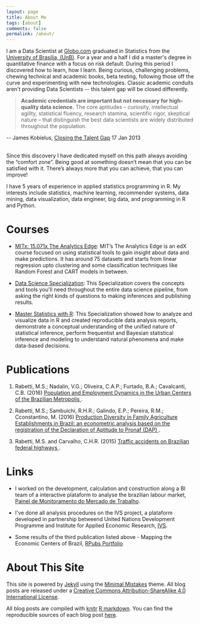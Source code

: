 ```yaml
---
layout: page
title: About Me
tags: [about]
comments: false
permalink: /about/
---
```


I am a Data Scientist at [Globo.com](http://www.globo.com/) graduated in Statistics from the [University of Brasilia, (UnB)](http://www.est.unb.br/). For a year and a half I did a master's degree in quantitative finance with a focus on risk default. During this period I discovered how to learn, how I learn. Being curious, challenging problems, chewing technical and academic books, beta testing, following those off the curve and experimenting with new technologies. Classic academic conduits aren't providing Data Scientists -- this talent gap will be closed differently.

> **Academic credentials are important but not necessary for high-quality data science.** The core aptitudes – curiosity, intellectual agility, statistical fluency, research stamina, scientific rigor, skeptical nature – that distinguish the best data scientists are widely distributed throughout the population.

-- James Kobielus, [Closing the Talent Gap](http://bit.ly/closingthetalentgap) 17 Jan 2013

<br>
Since this discovery I have dedicated myself on this path always avoiding the “comfort zone”. Being good at something doesn’t mean that you can be satisfied with it. There’s always more that you can achieve, that you can improve!

<style>
/* python -m SimpleHTTPServer 8888 & */

.bullet { font: 8px Helvetica; }
.bullet .marker { stroke: #0F2535; stroke-width: 2px; }
.bullet .tick line { stroke: #666; stroke-width: .5px; }
.bullet .range.s0 { fill: #eee; }
.bullet .range.s1 { fill: #FFFFFF; }
.bullet .range.s2 { fill: #F9F9F9; }
.bullet .measure.s0 { fill: #FCB07E; }
.bullet .measure.s1 { fill: #E8992C; }
.bullet .title { font: 12px Helvetica; font-weight: bold; }
.bullet .subtitle { fill: #999; }

</style>
<script src="//d3js.org/d3.v3.min.js"></script>
<script src="../assets/bullet.js"></script>
<script>

var margin = {top: 5, right: 40, bottom: 20, left: 120},
    width = 480 - margin.left - margin.right,
    height = 40 - margin.top - margin.bottom;

var chart = d3.bullet()
    .width(width)
    .height(height);

d3.json("../assets/bullets.json", function(error, data) {
  if (error) throw error;

  var svg = d3.select("div#explore").selectAll("svg")
      .data(data)
    .enter().append("svg")
      .attr("class", "bullet")
      .attr("width", width + margin.left + margin.right)
      .attr("height", height + margin.top + margin.bottom)
    .append("g")
      .attr("transform", "translate(" + margin.left + "," + margin.top + ")")
      .call(chart);

  var title = svg.append("g")
      .style("text-anchor", "end")
      .attr("transform", "translate(-6," + height / 2 + ")");

  title.append("text")
      .attr("class", "title")
      .text(function(d) { return d.title; });

  title.append("text")
      .attr("class", "subtitle")
      .attr("dy", "1em")
      .text(function(d) { return d.subtitle; });

  d3.selectAll("button").on("click", function() {
    svg.datum(randomize).call(chart.duration(1000)); // TODO automatic transition
  });
});

function randomize(d) {
  if (!d.randomizer) d.randomizer = randomizer(d);
  d.ranges = d.ranges.map(d.randomizer);
  d.markers = d.markers.map(d.randomizer);
  d.measures = d.measures.map(d.randomizer);
  return d;
}

function randomizer(d) {
  var k = d3.max(d.ranges) * .2;
  return function(d) {
    return Math.max(0, d + k * (Math.random() - .5));
  };
}

</script>

<div id="explore"></div>


I have 5 years of experience in applied statistics programming in R. My interests include statistics, machine learning, recommender systems, data mining, data visualization, data engineer, big data, and programming in R and Python.


Courses
============

* [MITx: 15.071x The Analytics Edge](https://www.edx.org/course/analytics-edge-mitx-15-071x-2): MIT’s The Analytics Edge is an edX course focused on using statistical tools to gain insight about data and make predictions. It has around 75 datasets and starts from linear regression upto clustering and some classification techniques like Random Forest and CART models in between.

* [Data Science Specialization](https://www.coursera.org/specializations/jhu-data-science): This Specialization covers the concepts and tools you'll need throughout the entire data science pipeline, from asking the right kinds of questions to making inferences and publishing results.

* [Master Statistics with R](https://www.coursera.org/specializations/statistics): This Specialization showed how to analyze and visualize data in R and created reproducible data analysis reports, demonstrate a conceptual understanding of the unified nature of statistical inference, perform frequentist and Bayesian statistical inference and modeling to understand natural phenomena and make data-based decisions.


Publications
============

1. Rabetti, M.S.; Nadalin, V.G.; Oliveira, C.A.P.; Furtado, B.A.; Cavalcanti, C.B. (2016) <a href="http://www.ipea.gov.br/portal/index.php?option=com_content&view=article&id=28469&Itemid=406"> Population and Employment Dynamics in the Urban Centers of the Brazilian Metropolis </a>. 

2. Rabetti, M.S.; Sambuichi, R.H.R.; Galindo, E.P.; Pereira, R.M.; Cconstantino, M. (2016) <a href="http://www.ipea.gov.br/portal/index.php?option=com_content&view=article&id=27858"> Production Diversity in Family Agriculture Establishments in Brazil: an econometric analysis based on the registration of the Declaration of Aptitude to Pronaf (DAP) </a>.

3. Rabetti, M.S. and Carvalho, C.H.R. (2015) <a href="http://www.ipea.gov.br/portal/images/stories/PDFs/relatoriopesquisa/150922_relatorio_acidentes_transito.pdf"> Traffic accidents on Brazilian federal highways </a>. 


Links
=====

* I worked on the development, calculation and construction along a BI team of a interactive plataform to analyse the brazilian labour market, [Painel de Monitoramento do Mercado de Trabalho](http://mercadodetrabalho.mte.gov.br/).

* I've done all analysis procedures on the IVS project, a plataform developed in partnership betweend United Nations Development Programme and Institute for Applied Economic Research, [IVS](http://ivs.ipea.gov.br/ivs/en/mapa/).

* Some results of the third publication listed above - Mapping the Economic Centers of Brazil, [RPubs Portfolio](https://rpubs.com/msrabetti/rais_leaflet)


About This Site
=========

This site is powered by [Jekyll](http://jekyllrb.com/) using the [Minimal Mistakes](http://mademistakes.com/minimal-mistakes/) theme. All blog posts are released under a [Creative Commons Attribution-ShareAlike 4.0 International License](http://creativecommons.org/licenses/by-sa/4.0/).

All blog posts are compiled with [knitr](http://yihui.name/knitr/) [R markdown](http://rmarkdown.rstudio.com/). You can find the reproducible sources of each blog post [here](https://github.com/matheusrabetti/matheusrabetti.github.io/tree/master/_R).

